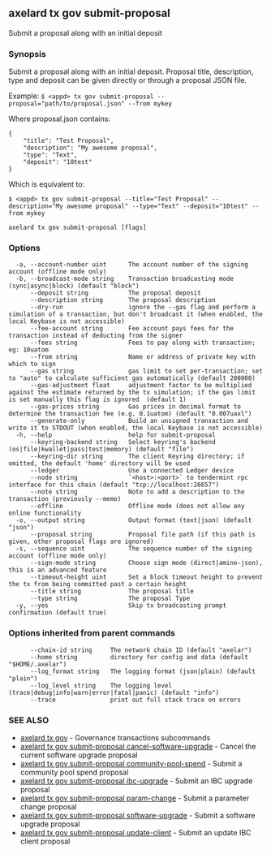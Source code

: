 ## axelard tx gov submit-proposal

Submit a proposal along with an initial deposit

### Synopsis

Submit a proposal along with an initial deposit.
Proposal title, description, type and deposit can be given directly or through a proposal JSON file.

Example:
`$ <appd> tx gov submit-proposal --proposal="path/to/proposal.json" --from mykey`

Where proposal.json contains:

```
{
    "title": "Test Proposal",
    "description": "My awesome proposal",
    "type": "Text",
    "deposit": "10test"
}
```

Which is equivalent to:

`$ <appd> tx gov submit-proposal --title="Test Proposal" --description="My awesome proposal" --type="Text" --deposit="10test" --from mykey`

```
axelard tx gov submit-proposal [flags]
```

### Options

```
  -a, --account-number uint      The account number of the signing account (offline mode only)
  -b, --broadcast-mode string    Transaction broadcasting mode (sync|async|block) (default "block")
      --deposit string           The proposal deposit
      --description string       The proposal description
      --dry-run                  ignore the --gas flag and perform a simulation of a transaction, but don't broadcast it (when enabled, the local Keybase is not accessible)
      --fee-account string       Fee account pays fees for the transaction instead of deducting from the signer
      --fees string              Fees to pay along with transaction; eg: 10uatom
      --from string              Name or address of private key with which to sign
      --gas string               gas limit to set per-transaction; set to "auto" to calculate sufficient gas automatically (default 200000)
      --gas-adjustment float     adjustment factor to be multiplied against the estimate returned by the tx simulation; if the gas limit is set manually this flag is ignored  (default 1)
      --gas-prices string        Gas prices in decimal format to determine the transaction fee (e.g. 0.1uatom) (default "0.007uaxl")
      --generate-only            Build an unsigned transaction and write it to STDOUT (when enabled, the local Keybase is not accessible)
  -h, --help                     help for submit-proposal
      --keyring-backend string   Select keyring's backend (os|file|kwallet|pass|test|memory) (default "file")
      --keyring-dir string       The client Keyring directory; if omitted, the default 'home' directory will be used
      --ledger                   Use a connected Ledger device
      --node string              `<host>:<port>` to tendermint rpc interface for this chain (default "tcp://localhost:26657")
      --note string              Note to add a description to the transaction (previously --memo)
      --offline                  Offline mode (does not allow any online functionality
  -o, --output string            Output format (text|json) (default "json")
      --proposal string          Proposal file path (if this path is given, other proposal flags are ignored)
  -s, --sequence uint            The sequence number of the signing account (offline mode only)
      --sign-mode string         Choose sign mode (direct|amino-json), this is an advanced feature
      --timeout-height uint      Set a block timeout height to prevent the tx from being committed past a certain height
      --title string             The proposal title
      --type string              The proposal Type
  -y, --yes                      Skip tx broadcasting prompt confirmation (default true)
```

### Options inherited from parent commands

```
      --chain-id string     The network chain ID (default "axelar")
      --home string         directory for config and data (default "$HOME/.axelar")
      --log_format string   The logging format (json|plain) (default "plain")
      --log_level string    The logging level (trace|debug|info|warn|error|fatal|panic) (default "info")
      --trace               print out full stack trace on errors
```

### SEE ALSO

- [axelard tx gov](/cli-docs/v0_32_0/axelard_tx_gov) - Governance transactions subcommands
- [axelard tx gov submit-proposal cancel-software-upgrade](/cli-docs/v0_32_0/axelard_tx_gov_submit-proposal_cancel-software-upgrade) - Cancel the current software upgrade proposal
- [axelard tx gov submit-proposal community-pool-spend](/cli-docs/v0_32_0/axelard_tx_gov_submit-proposal_community-pool-spend) - Submit a community pool spend proposal
- [axelard tx gov submit-proposal ibc-upgrade](/cli-docs/v0_32_0/axelard_tx_gov_submit-proposal_ibc-upgrade) - Submit an IBC upgrade proposal
- [axelard tx gov submit-proposal param-change](/cli-docs/v0_32_0/axelard_tx_gov_submit-proposal_param-change) - Submit a parameter change proposal
- [axelard tx gov submit-proposal software-upgrade](/cli-docs/v0_32_0/axelard_tx_gov_submit-proposal_software-upgrade) - Submit a software upgrade proposal
- [axelard tx gov submit-proposal update-client](/cli-docs/v0_32_0/axelard_tx_gov_submit-proposal_update-client) - Submit an update IBC client proposal
